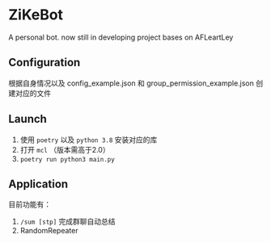 # ZiKeBot
A personal bot.
now still in developing
project bases on AFLeartLey

## Configuration
根据自身情况以及 config_example.json 和 group_permission_example.json 创建对应的文件

## Launch
  1. 使用 `poetry` 以及 `python 3.8` 安装对应的库
  2. 打开 `mcl` （版本需高于2.0）
  3. `poetry run python3 main.py`

## Application
目前功能有：
  1. `/sum [stp]` 完成群聊自动总结
  2. RandomRepeater